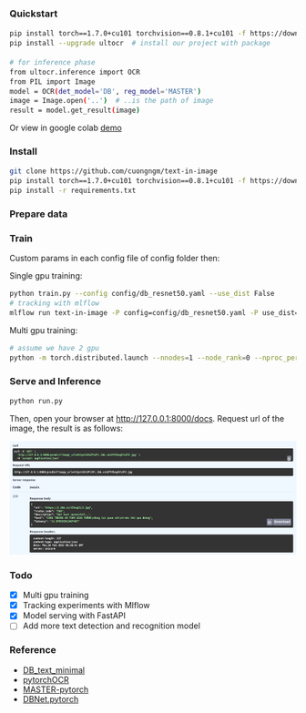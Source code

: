 ### Quickstart
```bash
pip install torch==1.7.0+cu101 torchvision==0.8.1+cu101 -f https://download.pytorch.org/whl/torch_stable.html
pip install --upgrade ultocr  # install our project with package

# for inference phase
from ultocr.inference import OCR
from PIL import Image
model = OCR(det_model='DB', reg_model='MASTER')
image = Image.open('..')  # ..is the path of image
result = model.get_result(image)
```
Or view in google colab [demo](https://colab.research.google.com/drive/1rncaTU_S8mjVusaOq3u9L_FT8ADSECeC?usp=sharing)

### Install
```bash
git clone https://github.com/cuongngm/text-in-image
pip install torch==1.7.0+cu101 torchvision==0.8.1+cu101 -f https://download.pytorch.org/whl/torch_stable.html
pip install -r requirements.txt
```
### Prepare data

### Train
Custom params in each config file of config folder then:

Single gpu training:
```bash
python train.py --config config/db_resnet50.yaml --use_dist False
# tracking with mlflow
mlflow run text-in-image -P config=config/db_resnet50.yaml -P use_dist=False -P device=1
```
Multi gpu training:
```bash
# assume we have 2 gpu
python -m torch.distributed.launch --nnodes=1 --node_rank=0 --nproc_per_node=2 --master_addr=127.0.0.1 --master_post=5555 train.py --config config/db_resnet50.yaml
```

### Serve and Inference
```bash
python run.py
```
Then, open your browser at http://127.0.0.1:8000/docs. Request url of the image, the result is as follows:
<!--
![](assets/fastapi.png)
![](assets/fastapi.png)
-->

<div align=center>
<img src="assets/fastapi.png" width="800" height="200" />
</div>

### Todo
- [x] Multi gpu training
- [x] Tracking experiments with Mlflow
- [x] Model serving with FastAPI
- [ ] Add more text detection and recognition model

### Reference
- [DB_text_minimal](https://github.com/huyhoang17/DB_text_minimal)
- [pytorchOCR](https://github.com/BADBADBADBOY/pytorchOCR)
- [MASTER-pytorch](https://github.com/wenwenyu/MASTER-pytorch)
- [DBNet.pytorch](https://github.com/WenmuZhou/DBNet.pytorch)
